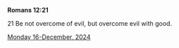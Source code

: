 **Romans 12:21**

21 Be not overcome of evil, but overcome evil with good. 

[Monday 16-December, 2024](https://getbible.net/kjv/Romans/12/21)
